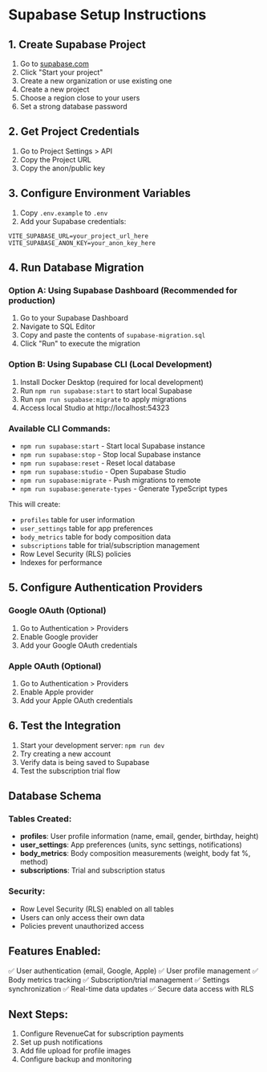# Supabase Setup Instructions

## 1. Create Supabase Project

1. Go to [supabase.com](https://supabase.com)
2. Click "Start your project"
3. Create a new organization or use existing one
4. Create a new project
5. Choose a region close to your users
6. Set a strong database password

## 2. Get Project Credentials

1. Go to Project Settings > API
2. Copy the Project URL
3. Copy the anon/public key

## 3. Configure Environment Variables

1. Copy `.env.example` to `.env`
2. Add your Supabase credentials:

```env
VITE_SUPABASE_URL=your_project_url_here
VITE_SUPABASE_ANON_KEY=your_anon_key_here
```

## 4. Run Database Migration

### Option A: Using Supabase Dashboard (Recommended for production)

1. Go to your Supabase Dashboard
2. Navigate to SQL Editor
3. Copy and paste the contents of `supabase-migration.sql`
4. Click "Run" to execute the migration

### Option B: Using Supabase CLI (Local Development)

1. Install Docker Desktop (required for local development)
2. Run `npm run supabase:start` to start local Supabase
3. Run `npm run supabase:migrate` to apply migrations
4. Access local Studio at http://localhost:54323

### Available CLI Commands:

- `npm run supabase:start` - Start local Supabase instance
- `npm run supabase:stop` - Stop local Supabase instance
- `npm run supabase:reset` - Reset local database
- `npm run supabase:studio` - Open Supabase Studio
- `npm run supabase:migrate` - Push migrations to remote
- `npm run supabase:generate-types` - Generate TypeScript types

This will create:

- `profiles` table for user information
- `user_settings` table for app preferences
- `body_metrics` table for body composition data
- `subscriptions` table for trial/subscription management
- Row Level Security (RLS) policies
- Indexes for performance

## 5. Configure Authentication Providers

### Google OAuth (Optional)

1. Go to Authentication > Providers
2. Enable Google provider
3. Add your Google OAuth credentials

### Apple OAuth (Optional)

1. Go to Authentication > Providers
2. Enable Apple provider
3. Add your Apple OAuth credentials

## 6. Test the Integration

1. Start your development server: `npm run dev`
2. Try creating a new account
3. Verify data is being saved to Supabase
4. Test the subscription trial flow

## Database Schema

### Tables Created:

- **profiles**: User profile information (name, email, gender, birthday, height)
- **user_settings**: App preferences (units, sync settings, notifications)
- **body_metrics**: Body composition measurements (weight, body fat %, method)
- **subscriptions**: Trial and subscription status

### Security:

- Row Level Security (RLS) enabled on all tables
- Users can only access their own data
- Policies prevent unauthorized access

## Features Enabled:

✅ User authentication (email, Google, Apple)
✅ User profile management
✅ Body metrics tracking
✅ Subscription/trial management
✅ Settings synchronization
✅ Real-time data updates
✅ Secure data access with RLS

## Next Steps:

1. Configure RevenueCat for subscription payments
2. Set up push notifications
3. Add file upload for profile images
4. Configure backup and monitoring
